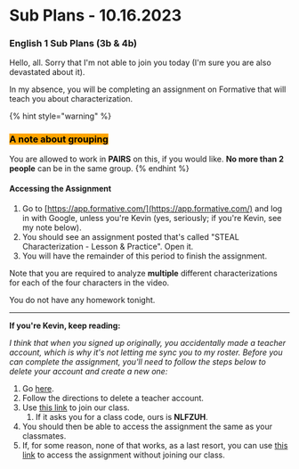 # Sub Plans - 10.16.2023

### English 1 Sub Plans (3b & 4b)

Hello, all. Sorry that I'm not able to join you today (I'm sure you are also devastated about it).

In my absence, you will be completing an assignment on Formative that will teach you about characterization.

{% hint style="warning" %}
### &#x20;<mark style="background-color:orange;">A note about grouping</mark>&#x20;

You are allowed to work in **PAIRS** on this, if you would like. **No more than 2 people** can be in the same group.
{% endhint %}

#### Accessing the Assignment

1. Go to [https://app.formative.com/](https://app.formative.com/) and log in with Google, unless you're Kevin (yes, seriously; if you're Kevin, see my note below).
2. You should see an assignment posted that's called "STEAL Characterization - Lesson & Practice". Open it.
3. You will have the remainder of this period to finish the assignment.

Note that you are required to analyze **multiple** different characterizations for each of the four characters in the video.

You do not have any homework tonight.

***

**If you're Kevin, keep reading:**

_I think that when you signed up originally, you accidentally made a teacher account, which is why it's not letting me sync you to my roster. Before you can complete the assignment, you'll need to follow the steps below to delete your account and create a new one:_

1. Go [here](https://help.formative.com/en/articles/411771-deleting-or-restoring-accounts).
2. Follow the directions to delete a teacher account.
3. Use [this link](https://app.formative.com/join/NLFZUH) to join our class.
   1. If it asks you for a class code, ours is **NLFZUH**.
4. You should then be able to access the assignment the same as your classmates.
5. If, for some reason, none of that works, as a last resort, you can use [this link](https://app.formative.com/formatives/64ef217fe7a0539d62b5ca4e) to access the assignment without joining our class.

